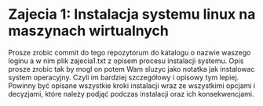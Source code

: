 # Zajecia 1: Instalacja systemu linux na maszynach wirtualnych
Prosze zrobic commit do tego repozytorum do katalogu o nazwie waszego loginu a w nim plik zajecia1.txt z opisem procesu instalacji systemu.
Opis prosze zrobic tak by mogl on potem Wam sluzyc jako notatka jak instalowac system operacyjny. Czyli im bardziej szczegółowy i opisowy tym lepiej.
Powinny być opisane wszystkie kroki instalacji wraz ze wszystkimi opcjami i decyzjami, które należy podjąć podczas instalacji oraz ich konsekwencjami.
